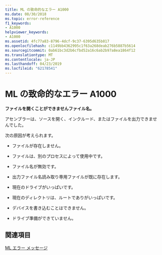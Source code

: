 ```yaml
---
title: ML の致命的なエラー A1000
ms.date: 08/30/2018
ms.topic: error-reference
f1_keywords:
- A1000
helpviewer_keywords:
- A1000
ms.assetid: 4fc77a83-8796-4dcf-9c37-6395d635b817
ms.openlocfilehash: c1149bb4362995c1f63a268deab276b5887b5614
ms.sourcegitcommit: 0ab61bc3d2b6cfbd52a16c6ab2b97a8ea1864f12
ms.translationtype: MT
ms.contentlocale: ja-JP
ms.lasthandoff: 04/23/2019
ms.locfileid: "62178541"
---
```

# <a name="ml-fatal-error-a1000"></a>ML の致命的なエラー A1000

**ファイルを開くことができませんファイル名。**

アセンブラーは、ソースを開く、インクルード、またはファイルを出力できませんでした。

次の原因が考えられます。

- ファイルが存在しません。

- ファイルは、別のプロセスによって使用中です。

- ファイル名が無効です。

- 出力ファイル名読み取り専用ファイルが既に存在します。

- 現在のドライブがいっぱいです。

- 現在のディレクトリは、ルートでありがいっぱいです。

- デバイスを書き込むことはできません。

- ドライブ準備ができていません。

## <a name="see-also"></a>関連項目

[ML エラー メッセージ](../../assembler/masm/ml-error-messages.md)<br/>